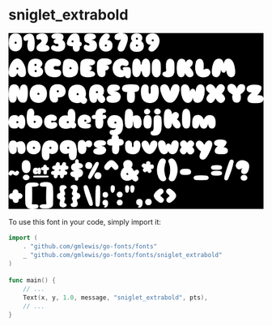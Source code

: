 # sniglet_extrabold

![sniglet_extrabold](sniglet_extrabold.png)

To use this font in your code, simply import it:

```go
import (
	. "github.com/gmlewis/go-fonts/fonts"
	_ "github.com/gmlewis/go-fonts/fonts/sniglet_extrabold"
)

func main() {
	// ...
	Text(x, y, 1.0, message, "sniglet_extrabold", pts),
	// ...
}
```

